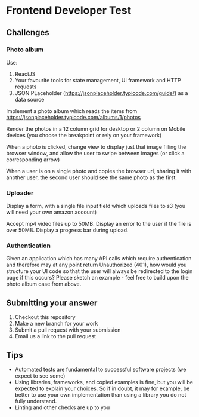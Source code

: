 # Frontend Developer Test

## Challenges

### Photo album

Use:

1. ReactJS
2. Your favourite tools for state management, UI framework and HTTP requests
3. JSON PLaceholder (https://jsonplaceholder.typicode.com/guide/) as a data source

Implement a photo album which reads the items from https://jsonplaceholder.typicode.com/albums/1/photos

Render the photos in a 12 column grid for desktop or 2 column on Mobile devices (you choose the breakpoint or rely on your framework)

When a photo is clicked, change view to display just that image filling the browser window, and allow the user to swipe between images (or click a corresponding arrow)

When a user is on a single photo and copies the browser url, sharing it with another user, the second user should see the same photo as the first.

### Uploader

Display a form, with a single file input field which uploads files to s3 (you will need your own amazon account)

Accept mp4 video files up to 50MB. Display an error to the user if the file is over 50MB. Display a progress bar during upload.

### Authentication

Given an application which has many API calls which require authentication and therefore may at any point return Unauthorized (401), how would you structure your UI code so that the user will always be redirected to the login page if this occurs? Please sketch an example - feel free to build upon the photo album case from above.

## Submitting your answer

1. Checkout this repository
2. Make a new branch for your work
3. Submit a pull request with your submission
4. Email us a link to the pull request

## Tips

- Automated tests are fundamental to successful software projects (we expect to see some)
- Using libraries, frameworks, and copied examples is fine, but you will be expected to explain your choices. So if in doubt, it may for example, be better to use your own implementation than using a library you do not fully understand.
- Linting and other checks are up to you
